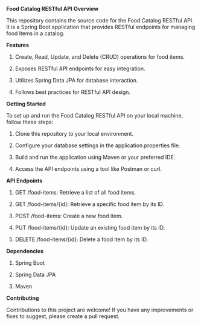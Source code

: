 **Food Catalog RESTful API**
**Overview**

This repository contains the source code for the Food Catalog RESTful API. It is a Spring Boot application that provides RESTful endpoints for managing food items in a catalog.

**Features**

1. Create, Read, Update, and Delete (CRUD) operations for food items.

2. Exposes RESTful API endpoints for easy integration.

3. Utilizes Spring Data JPA for database interaction.

4. Follows best practices for RESTful API design.

**Getting Started**

To set up and run the Food Catalog RESTful API on your local machine, follow these steps:

1. Clone this repository to your local environment.

2. Configure your database settings in the application.properties file.

3. Build and run the application using Maven or your preferred IDE.

4. Access the API endpoints using a tool like Postman or curl.

**API Endpoints**

1. GET /food-items: Retrieve a list of all food items.

2. GET /food-items/{id}: Retrieve a specific food item by its ID.

3. POST /food-items: Create a new food item.

4. PUT /food-items/{id}: Update an existing food item by its ID.

5. DELETE /food-items/{id}: Delete a food item by its ID.

**Dependencies**

1. Spring Boot

2. Spring Data JPA

3. Maven

**Contributing**

Contributions to this project are welcome! If you have any improvements or fixes to suggest, please create a pull request.
